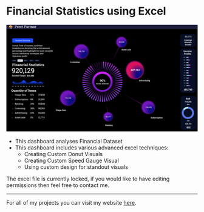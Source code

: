 # Financial Statistics using Excel

![dashboard](https://github.com/preetparmar/Data-Visualization/blob/main/Financial%20Statistics%20using%20Excel/Resources/Screenshots/Income%20Source.png)

- This dashboard analyses Financial Dataset
- This dashboard includes various advanced excel techniques:
  - Creating Custom Donut Visuals
  - Creating Custom Speed Gauge Visual
  - Using custom design for standout visuals

The excel file is currently locked, if you would like to have editing permissions then feel free to contact me.

---

For all of my projects you can visit my website [here](https://preetparmar.com/projects).
